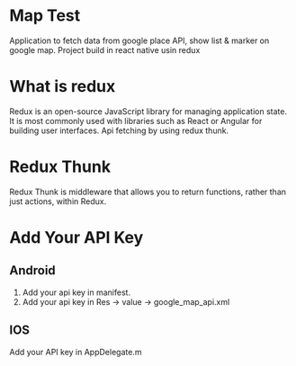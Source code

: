 # Map Test

Application to fetch data from google place API, show list & marker on google map.
Project build in react native usin redux


# What is redux

Redux is an open-source JavaScript library for managing application state. It is most commonly used with libraries such as React or Angular for building user interfaces. 
Api fetching by using redux thunk.


# Redux Thunk

Redux Thunk is middleware that allows you to return functions, rather than just actions, within Redux.

# Add Your API Key
## Android 

1) Add your api key in manifest.
2) Add your api key in Res -> value -> google_map_api.xml

## IOS

Add your API key in AppDelegate.m

